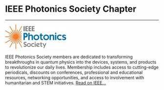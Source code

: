 # IEEE Photonics Society Chapter
---

![Photonics](/user/img/logos/photonics-logo.jpg)

IEEE Photonics Society members are dedicated to transforming breakthroughs in quantum physics into the devices, systems, and products to revolutionize our daily lives. Membership includes access to cutting-edge periodicals, discounts on conferences, professional and educational resources, networking opportunities, and access to involvement with humanitarian and STEM initiatives. [Read on IEEE...](https://www.ieee.org/membership_services/membership/societies/membership_societies_index.html)
